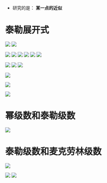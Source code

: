 - 研究的是： **某一点的近似**

# 泰勒展开式
![](../../photo/Pasted%20image%2020240521180355.png)
![](../../photo/Pasted%20image%2020240521180729.png)

![](../../photo/Pasted%20image%2020240521180907.png)
![](../../photo/Pasted%20image%2020240521180920.png)
![](../../photo/Pasted%20image%2020240521181133.png)
![](../../photo/Pasted%20image%2020240521181435.png)
![](../../photo/Pasted%20image%2020240521181934.png)
![](../../photo/Pasted%20image%2020240521182048.png)


![](../../photo/Pasted%20image%2020240408105137.png)
![](../../photo/Pasted%20image%2020240408105225.png)
![](../../photo/Pasted%20image%2020240408105303.png)

![](../../photo/Pasted%20image%2020240408105351.png)

![](../../photo/Pasted%20image%2020240402172518.png)

![](../../photo/Pasted%20image%2020240402171444.png)

# 幂级数和泰勒级数
![](../../photo/Pasted%20image%2020240402173037.png)
# 泰勒级数和麦克劳林级数
![](../../photo/Pasted%20image%2020240402173105.png)

![](../../photo/Pasted%20image%2020240402171518.png)
![](../../photo/Pasted%20image%2020240402171646.png)
